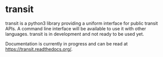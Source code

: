 transit
=======

transit is a python3 library providing a uniform interface for public transit APIs. A command line interface will be available to use it with other languages. transit is in development and not ready to be used yet.

Documentation is currently in progress and can be read at https://transit.readthedocs.org/.
